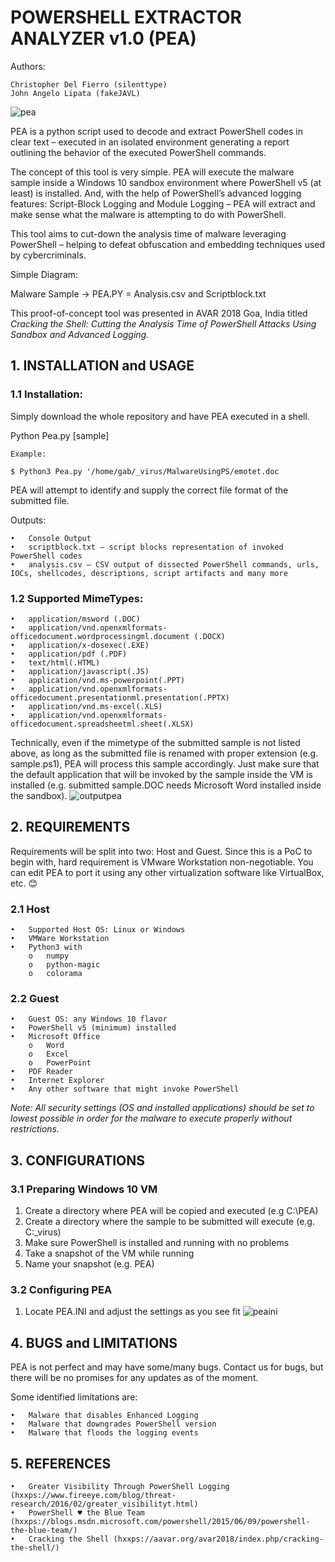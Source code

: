 # POWERSHELL EXTRACTOR ANALYZER v1.0 (PEA)
Authors: 

    Christopher Del Fierro (silenttype)    
    John Angelo Lipata (fakeJAVL)
    
![pea](https://user-images.githubusercontent.com/32733587/52629010-ce9f7c80-2ef3-11e9-99ee-a92077df4447.png)
 
PEA is a python script used to decode and extract PowerShell codes in clear text – executed in an isolated environment generating a report outlining the behavior of the executed PowerShell commands.

The concept of this tool is very simple. PEA will execute the malware sample inside a Windows 10 sandbox environment where PowerShell v5 (at least) is installed. And, with the help of PowerShell’s advanced logging features: Script-Block Logging and Module Logging – PEA will extract and make sense what the malware is attempting to do with PowerShell.

This tool aims to cut-down the analysis time of malware leveraging PowerShell – helping to defeat obfuscation and embedding techniques used by cybercriminals.

Simple Diagram:

Malware Sample -> PEA.PY = Analysis.csv and Scriptblock.txt


This proof-of-concept tool was presented in AVAR 2018 Goa, India titled *Cracking the Shell: Cutting the Analysis Time of PowerShell Attacks Using Sandbox and Advanced Logging.*

## 1. INSTALLATION and USAGE

### 1.1 Installation:
Simply download the whole repository and have PEA executed in a shell.

Python Pea.py [sample]

    Example:

    $ Python3 Pea.py '/home/gab/_virus/MalwareUsingPS/emotet.doc

PEA will attempt to identify and supply the correct file format of the submitted file.

Outputs:


    •	Console Output
    •	scriptblock.txt – script blocks representation of invoked PowerShell codes
    •	analysis.csv – CSV output of dissected PowerShell commands, urls, IOCs, shellcodes, descriptions, script artifacts and many more

### 1.2 Supported MimeTypes:
    •	application/msword (.DOC)  
    •	application/vnd.openxmlformats-officedocument.wordprocessingml.document (.DOCX)
    •	application/x-dosexec(.EXE)  
    •	application/pdf (.PDF)  
    •	text/html(.HTML)  
    •	application/javascript(.JS)  
    •	application/vnd.ms-powerpoint(.PPT)  
    •	application/vnd.openxmlformats-officedocument.presentationml.presentation(.PPTX)  
    •	application/vnd.ms-excel(.XLS)  
    •	application/vnd.openxmlformats-officedocument.spreadsheetml.sheet(.XLSX)  
  
  Technically, even if the mimetype of the submitted sample is not listed above, as long as the submitted file is renamed with proper extension (e.g. sample.ps1), PEA will process this sample accordingly. Just make sure that the default application that will be invoked by the sample inside the VM is installed (e.g. submitted sample.DOC needs Microsoft Word installed inside the sandbox).
![outputpea](https://user-images.githubusercontent.com/32733587/52629192-1d4d1680-2ef4-11e9-963e-3d67f6a974f0.png)


## 2. REQUIREMENTS
Requirements will be split into two: Host and Guest. Since this is a PoC to begin with, hard requirement is VMware Workstation non-negotiable. You can edit PEA to port it using any other virtualization software like VirtualBox, etc. 😊 

### 2.1 Host
    •	Supported Host OS: Linux or Windows
    •	VMWare Workstation
    •	Python3 with
        o	numpy
        o	python-magic
        o	colorama

### 2.2 Guest
    •	Guest OS: any Windows 10 flavor
    •	PowerShell v5 (minimum) installed
    •	Microsoft Office
        o	Word
        o	Excel
        o	PowerPoint
    •	PDF Reader
    •	Internet Explorer
    •	Any other software that might invoke PowerShell
*Note: All security settings (OS and installed applications) should be set to lowest possible in order for the malware to execute properly without restrictions.*

## 3. CONFIGURATIONS
### 3.1 Preparing Windows 10 VM
1.	Create a directory where PEA will be copied and executed (e.g C:\PEA)
2.	Create a directory where the sample to be submitted will execute (e.g. C:\_virus)
3.	Make sure PowerShell is installed and running with no problems
4.	Take a snapshot of the VM while running
5.	Name your snapshot (e.g. PEA)
### 3.2 Configuring PEA
1.	Locate PEA.INI and adjust the settings as you see fit
![peaini](https://user-images.githubusercontent.com/32733587/52629220-2e962300-2ef4-11e9-838a-a4f5bda2e029.png)

## 4. BUGS and LIMITATIONS
PEA is not perfect and may have some/many bugs. Contact us for bugs, but there will be no promises for any updates as of the moment.

Some identified limitations are:

    •	Malware that disables Enhanced Logging
    •	Malware that downgrades PowerShell version 
    •	Malware that floods the logging events


## 5. REFERENCES
    •	Greater Visibility Through PowerShell Logging (hxxps://www.fireeye.com/blog/threat-research/2016/02/greater_visibilityt.html)
    •	PowerShell ♥ the Blue Team (hxxps://blogs.msdn.microsoft.com/powershell/2015/06/09/powershell-the-blue-team/)
    •	Cracking the Shell (hxxps://aavar.org/avar2018/index.php/cracking-the-shell/)
